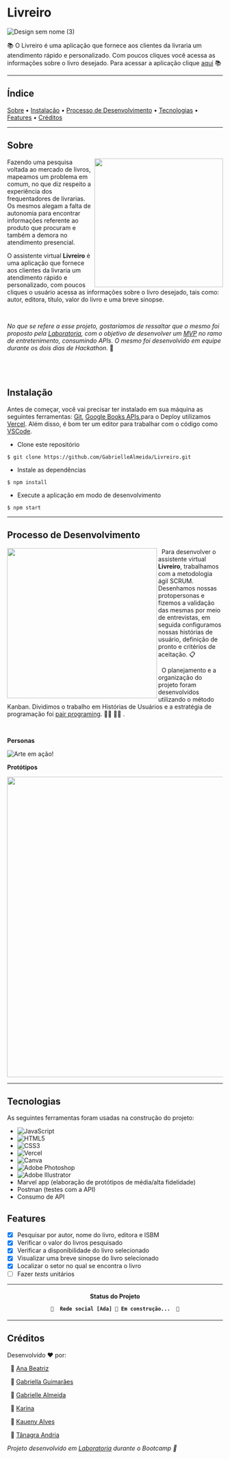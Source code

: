# Livreiro

![Design sem nome (3)](https://user-images.githubusercontent.com/72045126/112924629-de37aa80-90e6-11eb-920a-848296444552.png)

 :books:  O Livreiro é uma aplicação que fornece aos clientes da livraria um atendimento rápido e  personalizado. Com poucos cliques você acessa as informações sobre o livro desejado. Para acessar a aplicação clique [aqui](https://livreiro.vercel.app/)  :books:

---

## Índice

<p>
 <a href="#sobre">Sobre</a> •
 <a href="#instalação">Instalação</a> •
 <a href="#processo-de-desenvolvimento">Processo de Desenvolvimento</a> •
 <a href="#tecnologias">Tecnologias</a> • 
 <a href="#features">Features</a> • 
 <a href="#créditos">Créditos</a>
</p>

---

## Sobre 

<img align='right' src='./src/img/toten.jpg' width='300' frameBorder="0" ></img>

Fazendo uma pesquisa voltada ao mercado de livros, mapeamos um problema em comum, no que diz respeito a experiência dos frequentadores de livrarias. Os mesmos alegam  a falta  de autonomia para encontrar informações referente ao produto que procuram e também a demora no atendimento presencial.

O assistente virtual **Livreiro** é uma aplicação que fornece aos clientes da livraria um atendimento rápido e personalizado, com poucos cliques o usuário acessa as informações sobre o livro desejado, tais como: autor, editora, título, valor do livro e uma breve sinopse. 

&nbsp;

*No que se refere a esse projeto, gostaríamos de ressaltar que o mesmo foi proposto pela [Laboratoria](https://www.laboratoria.la/br), com o objetivo de desenvolver um [MVP](https://pt.wikipedia.org/wiki/Produto_vi%C3%A1vel_m%C3%ADnimo) no ramo de entretenimento, consumindo APIs.
O mesmo foi desenvolvido em equipe durante os dois dias de Hackathon.* 💪

&nbsp;
---
## Instalação

Antes de começar, você vai precisar ter instalado em sua máquina as seguintes ferramentas:
[Git](https://git-scm.com), [Google Books APIs](https://developers.google.com/books),para o Deploy utilizamos [Vercel](https://vercel.com/). Além disso, é bom ter um editor para trabalhar com o código como [VSCode](https://code.visualstudio.com/).

- Clone este repositório


`$ git clone https://github.com/GabrielleAlmeida/Livreiro.git`

- Instale as dependências


`$ npm install`

- Execute a aplicação em modo de desenvolvimento


`$ npm start`


---

## Processo de Desenvolvimento 

<img align='left' src='src/img/student.jpg' width='350' frameBorder="0" ></img>

&nbsp;
Para desenvolver o assistente virtual **Livreiro**, trabalhamos com a metodologia ágil SCRUM. Desenhamos nossas protopersonas e fizemos a validação das mesmas por meio de entrevistas, em seguida configuramos nossas histórias de usuário, definição de pronto e critérios de aceitação. 📋

&nbsp;
O planejamento e a organização do projeto foram desenvolvidos utilizando o método Kanban. Dividimos o trabalho em Histórias de Usuários e a estratégia de programação foi [pair programing](https://www.devmedia.com.br/implementando-pair-programming-em-sua-equipe/1694). 👩‍💻  👩‍💻 .  

&nbsp;

**Personas**

![Arte em ação!](https://user-images.githubusercontent.com/72045126/112930589-f7455900-90f0-11eb-9026-0e354abb4779.png)


**Protótipos**

<img align='center' src='src/img/mockup.JPG' width='700' frameBorder="0" ></img>

---

## Tecnologias

As seguintes ferramentas foram usadas na construção do projeto:

- <img alt="JavaScript" src="https://img.shields.io/badge/javascript%20-%23323330.svg?&style=for-the-badge&logo=javascript&logoColor=%23F7DF1E"/> 
- <img alt="HTML5" src="https://img.shields.io/badge/html5%20-%23E34F26.svg?&style=for-the-badge&logo=html5&logoColor=white"/> 
- <img alt="CSS3" src="https://img.shields.io/badge/css3%20-%231572B6.svg?&style=for-the-badge&logo=css3&logoColor=white"/> 
- <img alt="Vercel" src="https://img.shields.io/badge/vercel%20-%23000000.svg?&style=for-the-badge&logo=vercel&logoColor=white"/>
- <img alt="Canva" src="https://img.shields.io/badge/Canva%20-%2300C4CC.svg?&style=for-the-badge&logo=Canva&logoColor=white"/>
- <img alt="Adobe Photoshop" src="https://img.shields.io/badge/adobe%20photoshop%20-%2331A8FF.svg?&style=for-the-badge&logo=adobe%20photoshop&logoColor=white"/> 
- <img alt="Adobe Illustrator" src="https://img.shields.io/badge/adobe%20illustrator%20-%23FF9A00.svg?&style=for-the-badge&logo=adobe%20illustrator&logoColor=white"/> 
- Marvel app (elaboração de protótipos de média/alta fidelidade)
- Postman (testes com a API)
- Consumo de API

## Features

- [x] Pesquisar por autor, nome do livro, editora e ISBM
- [x] Verificar o valor do livros pesquisado
- [x] Verificar a disponibilidade do livro selecionado
- [x] Visualizar uma breve sinopse do livro selecionado 
- [x] Localizar o setor no qual se encontra o livro
- [ ] Fazer *tests* unitários

---
<h4 align="center"> 
	Status do Projeto
	
	🚧  Rede social [Ada] 🚀 Em construção...  🚧
</h4>

---
## Créditos
Desenvolvido ❤️ por:

&nbsp;
🦸 [Ana Beatriz](https://github.com/biacostadev)

&nbsp;
🦸 [Gabriella Guimarães](https://github.com/gabriella-guimaraes)

&nbsp;
🦸 [Gabrielle Almeida](https://github.com/GabrielleAlmeida)

&nbsp;
🦸 [Karina](https://github.com/karina1602)

&nbsp;
🦸 [Kaueny Alves](https://github.com/Kaueny-Alves)

&nbsp;
🦸 [Tânagra Andria](https://github.com/TanagraAndria) 


*Projeto desenvolvido em [Laboratoria](https://www.laboratoria.la/) durante o Bootcamp 💛*
